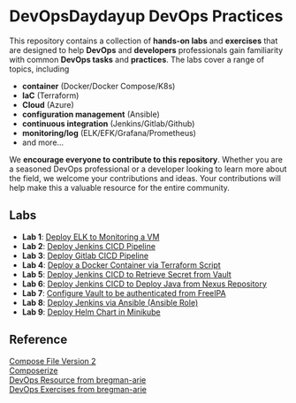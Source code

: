 # DevOpsDaydayup DevOps Practices
This repository contains a collection of **hands-on labs** and **exercises** that are designed to help **DevOps** and **developers** professionals gain familiarity with common **DevOps tasks** and **practices**. The labs cover a range of topics, including 
- **container** (Docker/Docker Compose/K8s)
- **IaC** (Terraform)
- **Cloud** (Azure)
- **configuration management** (Ansible)
- **continuous integration** (Jenkins/Gitlab/Github)
- **monitoring/log** (ELK/EFK/Grafana/Prometheus)
- and more... </br>

We **encourage everyone to contribute to this repository**. Whether you are a seasoned DevOps professional or a developer looking to learn more about the field, we welcome your contributions and ideas. Your contributions will help make this a valuable resource for the entire community.

## Labs
- **Lab 1**: [Deploy ELK to Monitoring a VM](https://github.com/chance2021/devopsdaydayup/tree/main/001-ELKMonitoring)
- **Lab 2**: [Deploy Jenkins CICD Pipeline](https://github.com/chance2021/devopsdaydayup/tree/main/002-JenkinsCICD)
- **Lab 3**: [Deploy Gitlab CICD Pipeline](https://github.com/chance2021/devopsdaydayup/tree/main/003-GitlabCICD)
- **Lab 4**: [Deploy a Docker Container via Terraform Script](https://github.com/chance2021/devopsdaydayup/tree/main/004-TerraformDockerDeployment)
- **Lab 5**: [Deploy Jenkins CICD to Retrieve Secret from Vault](https://github.com/chance2021/devopsdaydayup/tree/main/005-VaultJenkinsCICD)
- **Lab 6**: [Deploy Jenkins CICD to Deploy Java from Nexus Repository](https://github.com/chance2021/devopsdaydayup/tree/main/006-NexusJenkinsVagrantCICD)
- **Lab 7**: [Configure Vault to be authenticated from FreeIPA](https://github.com/chance2021/devopsdaydayup/tree/main/007-VaultFreeIPAVagrantIAM)
- **Lab 8**: [Deploy Jenkins via Ansible (Ansible Role)](https://github.com/chance2021/devopsdaydayup/tree/main/008-AnsibleVagrantJenkinsDeployment)
- **Lab 9**: [Deploy Helm Chart in Minikube](https://github.com/chance2021/devopsdaydayup/tree/main/009-MinikubeHelmDeployment)
## Reference
[Compose File Version 2](https://docs.docker.com/compose/compose-file/compose-file-v2/#cap_add-cap_drop) </br>
[Composerize](https://www.composerize.com/) </br>
[DevOps Resource from bregman-arie](https://github.com/bregman-arie/devops-resources)</br>
[DevOps Exercises from bregman-arie](https://github.com/bregman-arie/devops-exercises)</br>

